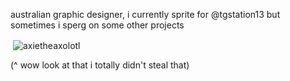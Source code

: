 australian graphic designer, i currently sprite for @tgstation13 but sometimes i sperg on some other projects

<p>&nbsp;<img align="center" src="https://github-readme-stats.vercel.app/api?username=axietheaxolotl&show_icons=true&theme=dark&locale=en" alt="axietheaxolotl" /></p>

(^ wow look at that i totally didn't steal that)
